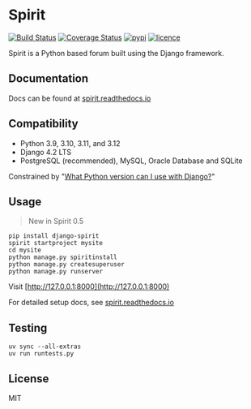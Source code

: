 # Spirit

[![Build Status](https://img.shields.io/github/actions/workflow/status/nitely/Spirit/ci.yml?branch=master&style=flat-square)](https://github.com/nitely/Spirit/actions?query=workflow%3ACI)
[![Coverage Status](https://img.shields.io/coveralls/nitely/Spirit/master.svg?style=flat-square)](https://coveralls.io/r/nitely/Spirit)
[![pypi](https://img.shields.io/pypi/v/django-spirit.svg?style=flat-square)](https://pypi.python.org/pypi/django-spirit)
[![licence](https://img.shields.io/pypi/l/django-spirit.svg?style=flat-square)](https://raw.githubusercontent.com/nitely/Spirit/master/LICENSE)

Spirit is a Python based forum built using the Django framework.

## Documentation

Docs can be found at [spirit.readthedocs.io](http://spirit.readthedocs.io/en/latest/)

## Compatibility

* Python 3.9, 3.10, 3.11, and 3.12
* Django 4.2 LTS
* PostgreSQL (recommended), MySQL, Oracle Database and SQLite

Constrained by "[What Python version can I use with Django?](https://docs.djangoproject.com/en/dev/faq/install/#what-python-version-can-i-use-with-django)"

## Usage

> New in Spirit 0.5

```
pip install django-spirit
spirit startproject mysite
cd mysite
python manage.py spiritinstall
python manage.py createsuperuser
python manage.py runserver
```

Visit [http://127.0.0.1:8000](http://127.0.0.1:8000)

For detailed setup docs, see [spirit.readthedocs.io](http://spirit.readthedocs.io/en/latest/)

## Testing

```
uv sync --all-extras
uv run runtests.py
```

## License

MIT
